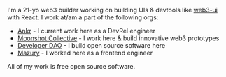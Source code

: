 I'm a 21-yo web3 builder working on building UIs & devtools like [web3-ui](https://github.com/developer-dao/web3-ui) with React. I work at/am a part of the following orgs:

- [Ankr](https://ankr.com) - I current work here as a DevRel engineer
- [Moonshot Collective](https://github.com/moonshotcollective) - I work here & build innovative web3 prototypes
- [Developer DAO](https://github.com/developer-dao) - I build open source software here
- [Mazury](https://github.com/mazurylabs) - I worked here as a frontend engineer

All of my work is free open source software.
